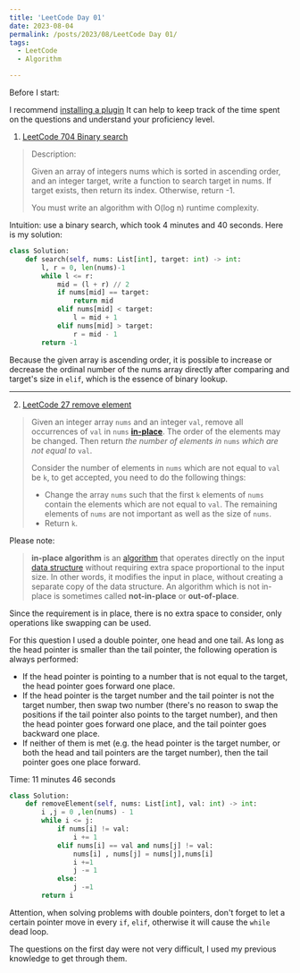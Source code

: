 ```yaml
---
title: 'LeetCode Day 01'
date: 2023-08-04
permalink: /posts/2023/08/LeetCode Day 01/
tags:
  - LeetCode
  - Algorithm

---
```


Before I start:

I recommend [installing a plugin](https://github.com/XYShaoKang/refined-leetcode) It can help to keep track of the time spent on the questions and understand your proficiency level.

1. [LeetCode 704 Binary search](https://leetcode.com/problems/binary-search/)

> Description: 
>
> Given an array of integers nums which is sorted in ascending order, and an integer target, write a function to search target in nums. If target exists, then return its index. Otherwise, return -1.
>
> You must write an algorithm with O(log n) runtime complexity.
> 
> 

Intuition:  use a binary search, which took 4 minutes and 40 seconds. Here is my solution: 

```python
class Solution:
    def search(self, nums: List[int], target: int) -> int:
        l, r = 0, len(nums)-1
        while l <= r:
            mid = (l + r) // 2
            if nums[mid] == target:
                return mid
            elif nums[mid] < target:
                l = mid + 1
            elif nums[mid] > target:
                r = mid - 1
        return -1
```

Because the given array is ascending order, it is possible to increase or decrease the ordinal number of the nums array directly after comparing and target's size in `elif`, which is the essence of binary lookup.

---

2. [LeetCode 27 remove element](https://leetcode.com/problems/remove-element/)

>Given an integer array `nums` and an integer `val`, remove all occurrences of `val` in `nums` [**in-place**](https://en.wikipedia.org/wiki/In-place_algorithm). The order of the elements may be changed. Then return *the number of elements in* `nums` *which are not equal to* `val`.
>
>Consider the number of elements in `nums` which are not equal to `val` be `k`, to get accepted, you need to do the following things:
>
>- Change the array `nums` such that the first `k` elements of `nums` contain the elements which are not equal to `val`. The remaining elements of `nums` are not important as well as the size of `nums`.
>- Return `k`.

Please note:

>**in-place algorithm** is an [algorithm](https://en.wikipedia.org/wiki/Algorithm) that operates directly on the input [data structure](https://en.wikipedia.org/wiki/Data_structure) without requiring extra space proportional to the input size. In other words, it modifies the input in place, without creating a separate copy of the data structure. An algorithm which is not in-place is sometimes called **not-in-place** or **out-of-place**.

Since the requirement is in place, there is no extra space to consider, only operations like swapping can be used.

For this question I used a double pointer, one head and one tail. As long as the head pointer is smaller than the tail pointer, the following operation is always performed:

- If the head pointer is pointing to a number that is not equal to the target, the head pointer goes forward one place.
- If the head pointer is the target number and the tail pointer is not the target number, then swap two number (there's no reason to swap the positions if the tail pointer also points to the target number), and then the head pointer goes forward one place, and the tail pointer goes backward one place.
- If neither of them is met (e.g. the head pointer is the target number, or both the head and tail pointers are the target number), then the tail pointer goes one place forward.

Time: 11 minutes 46 seconds

```python
class Solution:
    def removeElement(self, nums: List[int], val: int) -> int:
        i ,j = 0 ,len(nums) - 1
        while i <= j:
            if nums[i] != val:
                i += 1
            elif nums[i] == val and nums[j] != val:
                nums[i] , nums[j] = nums[j],nums[i]
                i +=1
                j -= 1
            else:
                j -=1
        return i
```

Attention, when solving problems with double pointers, don't forget to let a certain pointer move in every `if`, `elif`, otherwise it will cause the `while` dead loop.

The questions on the first day were not very difficult, I used my previous knowledge to get through them.
